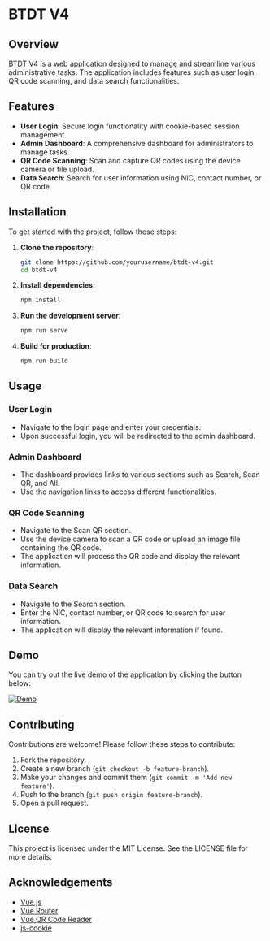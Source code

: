 # BTDT V4

## Overview

BTDT V4 is a web application designed to manage and streamline various administrative tasks. The application includes features such as user login, QR code scanning, and data search functionalities.

## Features

- **User Login**: Secure login functionality with cookie-based session management.
- **Admin Dashboard**: A comprehensive dashboard for administrators to manage tasks.
- **QR Code Scanning**: Scan and capture QR codes using the device camera or file upload.
- **Data Search**: Search for user information using NIC, contact number, or QR code.

## Installation

To get started with the project, follow these steps:

1. **Clone the repository**:
    ```sh
    git clone https://github.com/yourusername/btdt-v4.git
    cd btdt-v4
    ```

2. **Install dependencies**:
    ```sh
    npm install
    ```

3. **Run the development server**:
    ```sh
    npm run serve
    ```

4. **Build for production**:
    ```sh
    npm run build
    ```

## Usage

### User Login

- Navigate to the login page and enter your credentials.
- Upon successful login, you will be redirected to the admin dashboard.

### Admin Dashboard

- The dashboard provides links to various sections such as Search, Scan QR, and All.
- Use the navigation links to access different functionalities.

### QR Code Scanning

- Navigate to the Scan QR section.
- Use the device camera to scan a QR code or upload an image file containing the QR code.
- The application will process the QR code and display the relevant information.

### Data Search

- Navigate to the Search section.
- Enter the NIC, contact number, or QR code to search for user information.
- The application will display the relevant information if found.

## Demo

You can try out the live demo of the application by clicking the button below:

[![Demo](https://img.shields.io/badge/Demo-Live-brightgreen)](https://eshanchathuranga1.github.io/HoliLand/)

## Contributing

Contributions are welcome! Please follow these steps to contribute:

1. Fork the repository.
2. Create a new branch (`git checkout -b feature-branch`).
3. Make your changes and commit them (`git commit -m 'Add new feature'`).
4. Push to the branch (`git push origin feature-branch`).
5. Open a pull request.

## License

This project is licensed under the MIT License. See the LICENSE file for more details.

## Acknowledgements

- [Vue.js](https://vuejs.org/)
- [Vue Router](https://router.vuejs.org/)
- [Vue QR Code Reader](https://github.com/gruhn/vue-qrcode-reader)
- [js-cookie](https://github.com/js-cookie/js-cookie)
